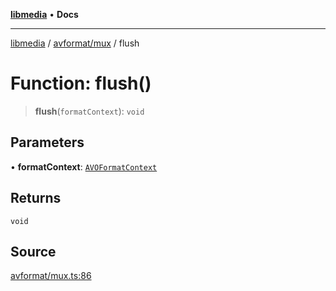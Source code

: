 [**libmedia**](../../../README.md) • **Docs**

***

[libmedia](../../../README.md) / [avformat/mux](../README.md) / flush

# Function: flush()

> **flush**(`formatContext`): `void`

## Parameters

• **formatContext**: [`AVOFormatContext`](../../AVFormatContext/interfaces/AVOFormatContext.md)

## Returns

`void`

## Source

[avformat/mux.ts:86](https://github.com/zhaohappy/libmedia/blob/a88305ff5d10e91621f2d71d24c72fc85681b8f7/src/avformat/mux.ts#L86)
